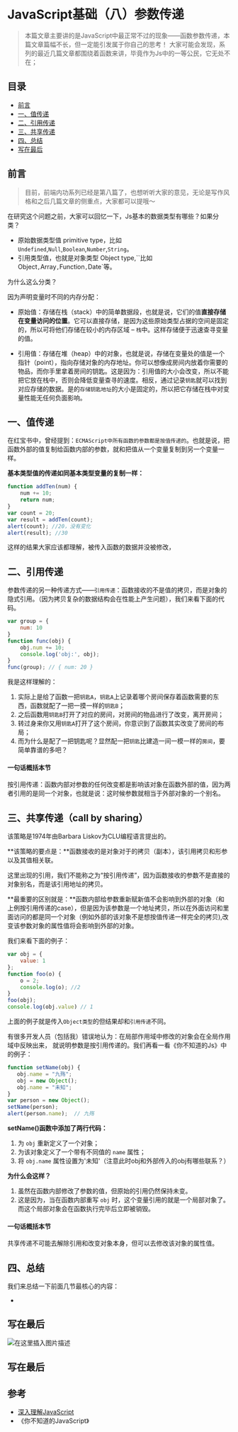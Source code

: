 # JavaScript基础（八）参数传递

> 本篇文章主要讲的是JavaScript中最正常不过的现象——函数参数传递，本篇文章篇幅不长，但一定能引发属于你自己的思考！
> 大家可能会发现，系列的最近几篇文章都围绕着函数来讲，毕竟作为Js中的一等公民，它无处不在；

## 目录

* <a href="#1">前言</a>
* <a href="#2">一、值传递</a>
* <a href="#3">二、引用传递</a>
* <a href="#4">三、共享传递</a>
* <a href="#5">四、总结</a>
* <a href="#6">写在最后</a>

<h2 id="1">前言</h2>

> 目前，前端内功系列已经是第八篇了，也想听听大家的意见，无论是写作风格和之后几篇文章的侧重点，大家都可以提哦～

在研究这个问题之前，大家可以回忆一下，Js基本的数据类型有哪些？如果分类？

* 原始数据类型值 primitive type，比如`Undefined`,`Null`,`Boolean`,`Number`,`String`。
* 引用类型值，也就是对象类型 Object type,``比如Object`,`Array`,`Function`,`Date`等。

为什么这么分类？

因为声明变量时不同的内存分配：

* 原始值：存储在栈（stack）中的简单数据段，也就是说，它们的值**直接存储在变量访问的位置**。它可以直接存储，是因为这些原始类型占据的空间是固定的，所以可将他们存储在较小的内存区域 – `栈`中。这样存储便于迅速查寻变量的值。

* 引用值：存储在堆（heap）中的对象，也就是说，存储在变量处的值是一个指针（point），指向存储对象的内存地址。你可以想像成房间内放着你需要的物品，而你手里拿着房间的钥匙。这是因为：引用值的大小会改变，所以不能把它放在栈中，否则会降低变量查寻的速度。相反，通过记录`钥匙`就可以找到对应存储的数据。是的`存储钥匙地址`的大小是固定的，所以把它存储在栈中对变量性能无任何负面影响。


<h2 id="2">一、值传递</h2>

在红宝书中，曾经提到：`ECMAScript中所有函数的参数都是按值传递的`。也就是说，把函数外部的值复制给函数内部的参数，就和把值从一个变量复制到另一个变量一样。


**基本类型值的传递如同基本类型变量的复制一样：**

```js
function addTen(num) {
    num += 10;
    return num;
}
var count = 20;
var result = addTen(count);
alert(count); //20，没有变化
alert(result); //30
```

这样的结果大家应该都理解，被传入函数的数据并没被修改，


<h2 id="3">二、引用传递</h2>

参数传递的另一种传递方式——`引用传递`：函数接收的不是值的拷贝，而是对象的隐式引用。（因为拷贝复杂的数据结构会在性能上产生问题），我们来看下面的代码。

```js
var group = {
    num: 10
}
function func(obj) {
    obj.num += 10;
    console.log('obj:', obj);
}
func(group); // { num: 20 }
```

我是这样理解的：

1. 实际上是给了函数一把`钥匙A`，`钥匙A`上记录着哪个房间保存着函数需要的东西，函数就配了一把一摸一样的`钥匙B`；
2. 之后函数用`钥匙B`打开了对应的房间，对房间的物品进行了改变，离开房间；
3. 转过身来你又用`钥匙A`打开了这个房间，你意识到了函数其实改变了房间的布局；
4. 而为什么是配了一把钥匙呢？显然配一把`钥匙`比建造一间一模一样的`房间`，要简单靠谱的多吧？

#### 一句话概括本节

按引用传递：函数内部对参数的任何改变都是影响该对象在函数外部的值，因为两者引用的是同一个对象，也就是说：这时候参数就相当于外部对象的一个别名。

<h2 id="4">三、共享传递（call by sharing）</h2>

该策略是1974年由Barbara Liskov为CLU编程语言提出的。

**该策略的要点是：**函数接收的是对象对于的拷贝（副本），该引用拷贝和形参以及其值相关联。

这里出现的引用，我们不能称之为“按引用传递”，因为函数接收的参数不是直接的对象别名，而是该引用地址的拷贝。

**最重要的区别就是：**函数内部给参数重新赋新值不会影响到外部的对象（和上例按引用传递的case），但是因为该参数是一个地址拷贝，所以在外面访问和里面访问的都是同一个对象（例如外部的该对象不是想按值传递一样完全的拷贝),改变该参数对象的属性值将会影响到外部的对象。

我们来看下面的例子：

```js
var obj = {
    value: 1
};
function foo(o) {
    o = 2;
    console.log(o); //2
}
foo(obj);
console.log(obj.value) // 1
```

上面的例子就是传入`Object类型`的但结果却和`引用传递`不同。

有很多开发人员（包括我）错误地认为：在局部作用域中修改的对象会在全局作用域中反映出来，
就说明参数是按引用传递的。我们再看一看《你不知道的Js》中的例子：

```js
function setName(obj) {
   obj.name = "九殇";
   obj = new Object();
   obj.name = "未知";
}
var person = new Object();
setName(person);
alert(person.name);  // 九殇
```

**setName()函数中添加了两行代码：**

1. 为 `obj` 重新定义了一个对象；
2. 为该对象定义了一个带有不同值的 `name` 属性；
3. 将 `obj.name` 属性设置为'未知'（注意此时obj和外部传入的obj有哪些联系？）

**为什么会这样？**
1. 虽然在函数内部修改了参数的值，但原始的引用仍然保持未变。
2. 这是因为，当在函数内部重写 `obj` 时，这个变量引用的就是一个局部对象了。而这个局部对象会在函数执行完毕后立即被销毁。

#### 一句话概括本节

共享传递不可能去解除引用和改变对象本身，但可以去修改该对象的属性值。

<h2 id="5">四、总结</h2>

我们来总结一下前面几节最核心的内容：

*

<h2 id="6">写在最后</h2>



![在这里插入图片描述](https://img-blog.csdnimg.cn/20200628181744114.jpg?x-oss-process=image/watermark,type_ZmFuZ3poZW5naGVpdGk,shadow_10,text_aHR0cHM6Ly9ibG9nLmNzZG4ubmV0L2piajY1Njg4Mzl6,size_16,color_FFFFFF,t_70#pic_center)

<h2 id="5">写在最后</h2>


## 参考

* [深入理解JavaScript](https://www.cnblogs.com/TomXu/archive/2012/01/31/2330252.html)
* 《你不知道的JavaScript》
